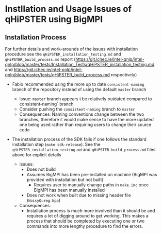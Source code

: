 # Instllation and Usage Issues of qHiPSTER using BigMPI

## Installation Process

For further details and work-arounds of the issues with installation procedure see the `qHiPSTER_installation_testing.md` and `qHiPSTER_build_process.md` report (https://git.ichec.ie/intel-qnlp/intel-qnlp/blob/master/tests/Installation_Tests/qHiPSTER_installation_testing.md and https://git.ichec.ie/intel-qnlp/intel-qnlp/blob/master/tests/qHiPSTER_build_process.md respectively)

- Fabio recommended using the more up to date `consistent-naming` branch of the repository instead of using the default `master` branch
    - Issue: `master` branch appears t be relatively outdated compared to consistent-naming` branch
    - Consider pushing the `consistent-naming` branch to `master`
    - Consequences: Naming conventions change between the two branches, therefore it would make sense to have the more updated one being used rather than requiring users to change their source code

- The installation process of the SDK fails if one follows the standard installation step (```make sdk-release```). See the `qHiPSTER_installation_testing.md` and `qHiPSTER_build_process.md` files above for explicit details
    - Issues:
        - Does not build
        - Assumes BigMPI has been pre-installed on machine (BigMPI was provided with installation but not built)
            - Requires user to manually change paths in `make.inc` once BigMPI has been manually installed
        - Does not work when built due to missing header file (`NoisyQureg.hpp`)
    - Consequences:
        - Installation process is much more involved than it should be and requires a lot of digging around to get working. This makes a process that should be completed by executing one or two commands into more lengthy procedure to find the errors.
    
    

    
